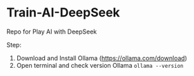 # Train-AI-DeepSeek
Repo for Play AI with DeepSeek

Step:
1. Download and Install Ollama (https://ollama.com/download)
2. Open terminal and check version Ollama ```ollama --version```